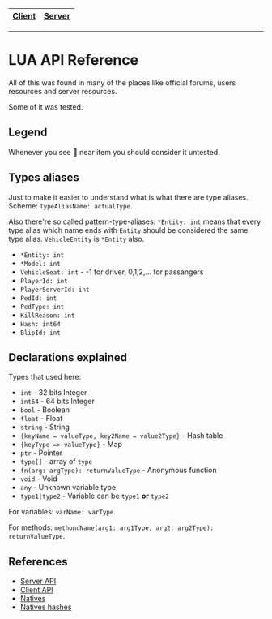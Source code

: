 [Client](Client.md)|[Server](Server.md)
---|---

---

# LUA API Reference

All of this was found in many of the places like official forums, users resources and server resources.

Some of it was tested.

## Legend

Whenever you see :no_entry_sign: near item you should consider it untested.

## Types aliases

Just to make it easier to understand what is what there are type aliases.
Scheme: `TypeAliasName: actualType`.

Also there're so called pattern-type-aliases: `*Entity: int` means that every type alias which name ends with `Entity` should be considered the same type alias. `VehicleEntity` is `*Entity` also.

- `*Entity: int`
- `*Model: int`
- `VehicleSeat: int` - -1 for driver, 0,1,2,... for passangers
- `PlayerId: int`
- `PlayerServerId: int`
- `PedId: int`
- `PedType: int`
- `KillReason: int`
- `Hash: int64`
- `BlipId: int`

## Declarations explained

Types that used here:
- `int` - 32 bits Integer
- `int64` - 64 bits Integer
- `bool` - Boolean
- `float` - Float
- `string` - String
- `{keyName = valueType, key2Name = value2Type}` - Hash table
- `{keyType => valueType}` - Map
- `ptr` - Pointer
- `type[]` - array of `type`
- `fn(arg: argType): returnValueType` - Anonymous function
- `void` - Void
- `any` - Unknown variable type
- `type1|type2` - Variable can be `type1` **or** `type2`

For variables: `varName: varType`.

For methods: `methondName(arg1: arg1Type, arg2: arg2Type): returnValueType`.

## References

- [Server API](Server.md)
- [Client API](Client.md)
- [Natives](Natives.md)
- [Natives hashes](NativesHashes.md)
